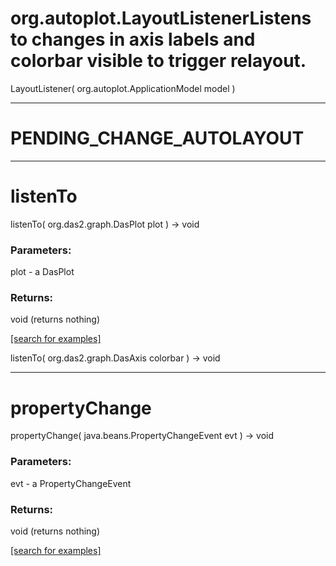# org.autoplot.LayoutListenerListens to changes in axis labels and colorbar visible to trigger relayout.
LayoutListener( org.autoplot.ApplicationModel model )


***
<a name="PENDING_CHANGE_AUTOLAYOUT"></a>
# PENDING_CHANGE_AUTOLAYOUT



***
<a name="listenTo"></a>
# listenTo
listenTo( org.das2.graph.DasPlot plot ) &rarr; void



### Parameters:
plot - a DasPlot

### Returns:
void (returns nothing)


<a href="https://github.com/autoplot/dev/search?q=listenTo&unscoped_q=listenTo">[search for examples]</a>

listenTo( org.das2.graph.DasAxis colorbar ) &rarr; void<br>
***
<a name="propertyChange"></a>
# propertyChange
propertyChange( java.beans.PropertyChangeEvent evt ) &rarr; void



### Parameters:
evt - a PropertyChangeEvent

### Returns:
void (returns nothing)


<a href="https://github.com/autoplot/dev/search?q=propertyChange&unscoped_q=propertyChange">[search for examples]</a>

